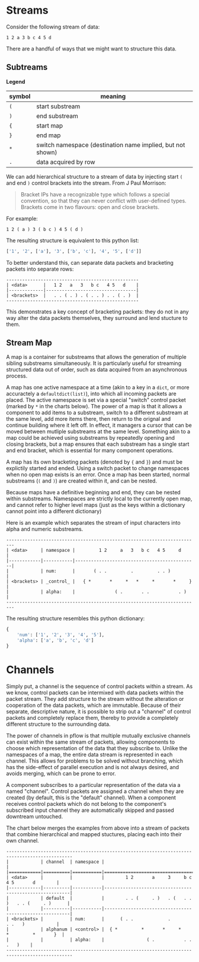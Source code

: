 
Streams
=======

Consider the following stream of data:

```
1 2 a 3 b c 4 5 d
```

There are a handful of ways that we might want to structure this data.  

Subtreams
---------

**Legend**

symbol | meaning
-------|------------------
  `(`  | start substream
  `)`  | end substream
  `{`  | start map
  `}`  | end map
  `*`  | switch namespace (destination name implied, but not shown)
  `.`  | data acquired by row

We can add hierarchical structure to a stream of data by injecting
start `(` and end `)` control brackets into the stream. From J Paul Morrison:

> Bracket IPs have a recognizable type which follows a special convention, so
> that they can never conflict with user-defined types. Brackets come in two 
> flavours: open and close brackets.

For example:

```
1 2 ( a ) 3 ( b c ) 4 5 ( d )
```

The resulting structure is equivalent to this python list:

```python
['1', '2', ['a'], '3', ['b', 'c'], '4', '5', ['d']]
```

To better understand this, can separate data packets and bracketing packets into
separate rows:

```
--------------------------------------------------
| <data>      |   1 2   a   3   b c   4 5   d    |
|-------------|----------------------------------|
| <brackets>  |   . . ( . ) . ( . . ) . . ( . )  |
--------------------------------------------------
```

This demonstrates a key concept of bracketing packets: they do not in any
way alter the data packets themselves, they surround and lend stucture to them.

Stream Map
----------

A map is a container for substreams that allows the generation of multiple
sibling substreams simultaneously.  It is particularly useful for streaming
structured data out of order, such as data acquired from an asynchronous process.

A map has one active namespace at a time (akin to a key in a `dict`, or more
accuractely a `defaultdict(list)`), into which all incoming packets
are placed.  The active namespace is set via a special "switch" control packet
(marked by `*` in the charts below).  The power of a map is that it allows a
component to add items to a substream, switch to a different substream at the same
level, add more items there, then return to the orignal and continue building
where it left off. In effect, it managers a cursor that can be moved between
mutliple substreams at the same level. Something akin to a map could be achieved
using substreams by repeatedly opening and closing brackets, but a map ensures
that each substream has a single start and end bracket, which is essential for
many component operations.

A map has its
own bracketing packets (denoted by `{` and `}`) and must be explictily started
and ended. Using a switch packet to change namespaces when no open map
exists is an error. Once a map has been started, normal substreams
(`(` and `)`) are created within it, and can be nested.

Because maps have a definitive beginning and end, they can be nested within
substreams.  Namespaces are strictly local to the currently open map, and cannot
refer to higher level maps (just as the keys within a dictionary cannot point
into a different dictionary)

Here is an example which separates the stream of input characters into alpha and
numeric substreams. 

```
-------------------------------------------------------------------------
| <data>     | namespace |         1 2     a   3   b c   4 5     d      |
|------------|-----------|----------------------------------------------|
|            | num:      |       ( . .         .         . . )          |
| <brackets> | _control_ |   { *       *     *   *     *       *     }  |
|            | alpha:    |               ( .       . .           . )    |
-------------------------------------------------------------------------
```

The resulting structure resembles this python dictionary:

```python
{
    'num': ['1', '2', '3', '4', '5'],
    'alpha': ['a', 'b', 'c', 'd']
}
```

Channels
========

Simply put, a channel is the sequence of control packets within a stream.
As we know, control packets can be intermixed with data packets within the packet stream.
They add structure to the stream without the alteration or cooperation of the data
packets, which are immutable.  Because of their separate, descriptive nature, it 
is possible to strip out a "channel" of control packets and completely replace
them, thereby to provide a completely different structure to the surrounding data.  

The power of channels in pflow is that multiple mutually exclusive channels can
exist within the same stream of packets, allowing components to choose which representation
of the data that they subscribe to.  Unlike the namespaces of a map, the entire
data stream is represented in each channel.  This allows for problems
to be solved without branching, which has the side-effect of parallel execution
and is not always desired, and avoids merging, which can be prone to error.

A component subscribes to a particular representation of the data via a named
"channel".  Control packets are assigned a channel when they are created (by 
default, this is the "default" channel).  When a component receives
control packets which do not belong to the component's subscribed input channel
they are automatically skipped and passed downtream untouched.

The chart below merges the examples from above into a stream of packets that
combine hierarchical and mapped stuctures, placing each into their own channel.

```
-----------------------------------------------------------------------------------------------
|            | channel  | namespace |                                                         |
|============|==========|===========|=========================================================|
| <data>     |          |           |        1 2       a     3     b c     4 5       d        |
|------------|----------|-----------|---------------------------------------------------------|
|            | default  |           |        . . (     . )   . (   . . )   . . (     . )      |
|            |----------|-----------|---------------------------------------------------------|
| <brackets> |          | num:      |      ( . .             .             . .   )            |
|            | alphanum | <control> |  { *         *       *     *       *         *       }  |
|            |          | alpha:    |                ( .           . .               .   )    |
-----------------------------------------------------------------------------------------------
```

